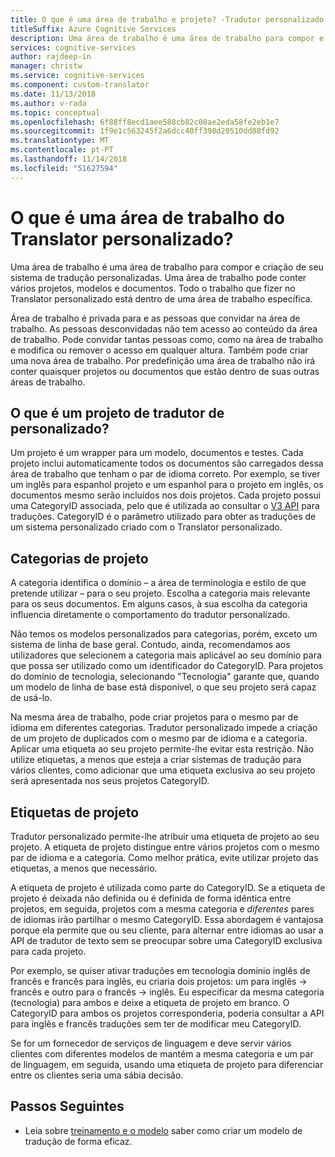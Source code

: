 ```yaml
---
title: O que é uma área de trabalho e projeto? -Tradutor personalizado
titleSuffix: Azure Cognitive Services
description: Uma área de trabalho é uma área de trabalho para compor e criação de seu sistema de tradução personalizadas. Uma área de trabalho pode conter vários projetos, modelos e documentos. Um projeto é um wrapper para um modelo, documentos e testes. Cada projeto inclui automaticamente todos os documentos são carregados dessa área de trabalho que tenham o par de idioma correto.
services: cognitive-services
author: rajdeep-in
manager: christw
ms.service: cognitive-services
ms.component: custom-translator
ms.date: 11/13/2018
ms.author: v-rada
ms.topic: conceptual
ms.openlocfilehash: 6f88ff8ecd1aee588cb82c08ae2eda58fe2eb1e7
ms.sourcegitcommit: 1f9e1c563245f2a6dcc40ff398d20510dd88fd92
ms.translationtype: MT
ms.contentlocale: pt-PT
ms.lasthandoff: 11/14/2018
ms.locfileid: "51627594"
---
```

# <a name="what-is-a-custom-translator-workspace"></a>O que é uma área de trabalho do Translator personalizado?

Uma área de trabalho é uma área de trabalho para compor e criação de seu sistema de tradução personalizadas. Uma área de trabalho pode conter vários projetos, modelos e documentos. Todo o trabalho que fizer no Translator personalizado está dentro de uma área de trabalho específica.

Área de trabalho é privada para e as pessoas que convidar na área de trabalho. As pessoas desconvidadas não tem acesso ao conteúdo da área de trabalho. Pode convidar tantas pessoas como, como na área de trabalho e modifica ou remover o acesso em qualquer altura. Também pode criar uma nova área de trabalho. Por predefinição uma área de trabalho não irá conter quaisquer projetos ou documentos que estão dentro de suas outras áreas de trabalho.

## <a name="what-is-a-custom-translator-project"></a>O que é um projeto de tradutor de personalizado?

Um projeto é um wrapper para um modelo, documentos e testes. Cada projeto inclui automaticamente todos os documentos são carregados dessa área de trabalho que tenham o par de idioma correto. Por exemplo, se tiver um inglês para espanhol projeto e um espanhol para o projeto em inglês, os documentos mesmo serão incluídos nos dois projetos. Cada projeto possui uma CategoryID associada, pelo que é utilizada ao consultar o [V3 API](https://docs.microsoft.com/azure/cognitive-services/translator/reference/v3-0-translate?tabs=curl) para traduções. CategoryID é o parâmetro utilizado para obter as traduções de um sistema personalizado criado com o Translator personalizado.

## <a name="project-categories"></a>Categorias de projeto

A categoria identifica o domínio – a área de terminologia e estilo de que pretende utilizar – para o seu projeto. Escolha a categoria mais relevante para os seus documentos. Em alguns casos, à sua escolha da categoria influencia diretamente o comportamento do tradutor personalizado.

Não temos os modelos personalizados para categorias, porém, exceto um sistema de linha de base geral. Contudo, ainda, recomendamos aos utilizadores que selecionem a categoria mais aplicável ao seu domínio para que possa ser utilizado como um identificador do CategoryID. Para projetos do domínio de tecnologia, selecionando "Tecnologia" garante que, quando um modelo de linha de base está disponível, o que seu projeto será capaz de usá-lo.

Na mesma área de trabalho, pode criar projetos para o mesmo par de idioma em diferentes categorias. Tradutor personalizado impede a criação de um projeto de duplicados com o mesmo par de idioma e a categoria. Aplicar uma etiqueta ao seu projeto permite-lhe evitar esta restrição. Não utilize etiquetas, a menos que esteja a criar sistemas de tradução para vários clientes, como adicionar que uma etiqueta exclusiva ao seu projeto será apresentada nos seus projetos CategoryID.

## <a name="project-labels"></a>Etiquetas de projeto

Tradutor personalizado permite-lhe atribuir uma etiqueta de projeto ao seu projeto. A etiqueta de projeto distingue entre vários projetos com o mesmo par de idioma e a categoria. Como melhor prática, evite utilizar projeto das etiquetas, a menos que necessário.

A etiqueta de projeto é utilizada como parte do CategoryID. Se a etiqueta de projeto é deixada não definida ou é definida de forma idêntica entre projetos, em seguida, projetos com a mesma categoria e *diferentes* pares de idiomas irão partilhar o mesmo CategoryID. Essa abordagem é vantajosa porque ela permite que ou seu cliente, para alternar entre idiomas ao usar a API de tradutor de texto sem se preocupar sobre uma CategoryID exclusiva para cada projeto.

Por exemplo, se quiser ativar traduções em tecnologia domínio inglês de francês e francês para inglês, eu criaria dois projetos: um para inglês -\> francês e outro para o francês -\> inglês. Eu especificar da mesma categoria (tecnologia) para ambos e deixe a etiqueta de projeto em branco. O CategoryID para ambos os projetos corresponderia, poderia consultar a API para inglês e francês traduções sem ter de modificar meu CategoryID.

Se for um fornecedor de serviços de linguagem e deve servir vários clientes com diferentes modelos de mantém a mesma categoria e um par de linguagem, em seguida, usando uma etiqueta de projeto para diferenciar entre os clientes seria uma sábia decisão.

## <a name="next-steps"></a>Passos Seguintes

- Leia sobre [treinamento e o modelo](training-and-model.md) saber como criar um modelo de tradução de forma eficaz.